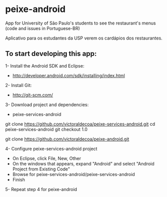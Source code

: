 peixe-android
=============

App for University of São Paulo's students to see the restaurant's menus (code and issues in Portuguese-BR)

Aplicativo para os estudantes da USP verem os cardápios dos restaurantes.


To start developing this app:
-------------

1- Install the Android SDK and Eclipse:
 - http://developer.android.com/sdk/installing/index.html

2- Install Git:
 - http://git-scm.com/

3- Download project and dependencies:

 - peixe-services-android

 git clone https://github.com/victoraldecoa/peixe-services-android.git
 cd peixe-services-android
 git checkout 1.0

 git clone https://github.com/victoraldecoa/peixe-android.git

4- Configure peixe-services-android project

 - On Eclipse, click File, New, Other
 - On the windows that appears, expand "Android" and select "Android Project from Existing Code"
 - Browse for peixe-services-android/peixe-services-android
 - Finish

5- Repeat step 4 for peixe-android
